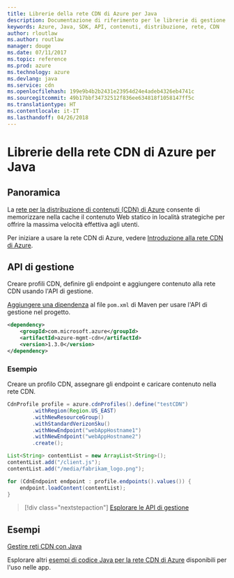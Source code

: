 ```yaml
---
title: Librerie della rete CDN di Azure per Java
description: Documentazione di riferimento per le librerie di gestione della rete CDN per Java
keywords: Azure, Java, SDK, API, contenuti, distribuzione, rete, CDN
author: rloutlaw
ms.author: routlaw
manager: douge
ms.date: 07/11/2017
ms.topic: reference
ms.prod: azure
ms.technology: azure
ms.devlang: java
ms.service: cdn
ms.openlocfilehash: 199e9b4b2b2431e23954d24e4adeb4326eb4741c
ms.sourcegitcommit: 49b17bbf34732512f836ee634818f1058147ff5c
ms.translationtype: HT
ms.contentlocale: it-IT
ms.lasthandoff: 04/26/2018
---
```

# <a name="azure-cdn-libraries-for-java"></a>Librerie della rete CDN di Azure per Java

## <a name="overview"></a>Panoramica

La [rete per la distribuzione di contenuti (CDN) di Azure](/azure/cdn/cdn-overview) consente di memorizzare nella cache il contenuto Web statico in località strategiche per offrire la massima velocità effettiva agli utenti.

Per iniziare a usare la rete CDN di Azure, vedere [Introduzione alla rete CDN di Azure](/azure/cdn/cdn-create-new-endpoint).

## <a name="management-api"></a>API di gestione

Creare profili CDN, definire gli endpoint e aggiungere contenuto alla rete CDN usando l'API di gestione.

[Aggiungere una dipendenza](https://maven.apache.org/guides/getting-started/index.html#How_do_I_use_external_dependencies) al file `pom.xml` di Maven per usare l'API di gestione nel progetto.

```XML
<dependency>
    <groupId>com.microsoft.azure</groupId>
    <artifactId>azure-mgmt-cdn</artifactId>
    <version>1.3.0</version>
</dependency>
```   

### <a name="example"></a>Esempio

Creare un profilo CDN, assegnare gli endpoint e caricare contenuto nella rete CDN.

```java
CdnProfile profile = azure.cdnProfiles().define("testCDN")
        .withRegion(Region.US_EAST)
        .withNewResourceGroup()
        .withStandardVerizonSku()
        .withNewEndpoint("webAppHostname1")
        .withNewEndpoint("webAppHostname2")
        .create();

List<String> contentList = new ArrayList<String>();
contentList.add("/client.js");
contentList.add("/media/fabrikam_logo.png");

for (CdnEndpoint endpoint : profile.endpoints().values()) {
    endpoint.loadContent(contentList);
}
```

> [!div class="nextstepaction"]
> [Esplorare le API di gestione](/java/api/overview/azure/cdn/management)

## <a name="samples"></a>Esempi

[Gestire reti CDN con Java](https://github.com/Azure-Samples/cdn-java-manage-cdn)

Esplorare altri [esempi di codice Java per la rete CDN di Azure](https://azure.microsoft.com/resources/samples/?platform=java&term=cdn) disponibili per l'uso nelle app.
